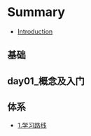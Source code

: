 # Summary

* [Introduction](README.md)

## 基础

## day01\_概念及入门

## 体系

* [1.学习路线](ti-xi/1xue-xi-lu-xian.md)

